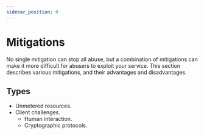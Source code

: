 ```yaml
---
sidebar_position: 0
---
```


# Mitigations

No single mitigation can stop all abuse, but a combination of mitigations can make it more difficult for abusers to exploit your service. This section describes various mitigations, and their advantages and disadvantages.

## Types

- Unmetered resources.
- Client challenges.
  - Human interaction.
  - Cryptographic protocols.
